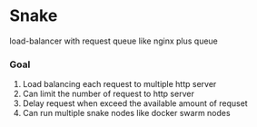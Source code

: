 # Snake

load-balancer with request queue like nginx plus queue  

### Goal

1. Load balancing each request to multiple http server
2. Can limit the number of request to http server
3. Delay request when exceed the available amount of requset
4. Can run multiple snake nodes like docker swarm nodes
